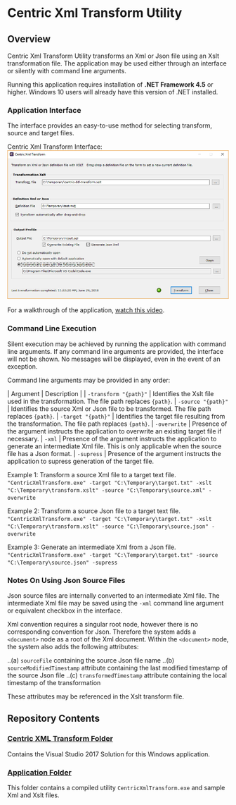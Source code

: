 # Centric Xml Transform Utility
## Overview
Centric Xml Transform Utility transforms an Xml or Json file using an Xslt transformation file. The application may be used either through an interface or silently with command line arguments.

Running this application requires installation of **.NET Framework 4.5** or higher.  Windows 10 users will already have this version of .NET installed.

### Application Interface
The interface provides an easy-to-use method for selecting transform, source and target files.

Centric Xml Transform Interface:
![alt text](https://github.com/centricconsulting/xml-transform-app/blob/master/Application/Files/screenshot.png "Centric Xml Transform Interface")

For a walkthrough of the application, [watch this video](https://youtu.be/qDaesrvaqrM).

### Command Line Execution
Silent execution may be achieved by running the application with command line arguments.  If any command line arguments are provided, the interface will not be shown. No messages will be displayed, even in the event of an exception.

Command line arguments may be provided in any order:

| Argument |  Description |
| `-transform "{path}"` | Identifies the Xslt file used in the transformation.  The file path replaces `{path}`.
| `-source "{path}"` | Identifies the source Xml or Json file to be transformed.  The file path replaces `{path}`.
| `-target "{path}"` | Identifies the target file resulting from the transformation.  The file path replaces `{path}`.
| `-overwrite` | Presence of the argument instructs the application to overwrite an existing target file if necessary.
| `-xml` | Presence of the argument instructs the application to generate an intermediate Xml file.  This is only applicable when the source file has a Json format.
| `-supress` | Presence of the argument instructs the application to supress generation of the target file.

Example 1: Transform a source Xml file to a target text file.
```"CentricXmlTransform.exe" -target "C:\Temporary\target.txt" -xslt "C:\Temporary\transform.xslt" -source "C:\Temporary\source.xml" -overwrite```

Example 2: Transform a source Json file to a target text file.
```"CentricXmlTransform.exe" -target "C:\Temporary\target.txt" -xslt "C:\Temporary\transform.xslt" -source "C:\Temporary\source.json" -overwrite```

Example 3: Generate an intermediate Xml from a Json file.
```"CentricXmlTransform.exe" -target "C:\Temporary\target.txt" -source "C:\Temporary\source.json" -supress```

### Notes On Using Json Source Files
Json source files are internally converted to an intermediate Xml file. The intermediate Xml file may be saved using the `-xml` command line argument or equivalent checkbox in the interface.

Xml convention requires a singular root node, however there is no corresponding convention for Json.  Therefore the system adds a `<document>` node as a root of the Xml document.  Within the `<document>` node, the system also adds the following attributes: 

..(a) `sourceFile` containing the source Json file name
..(b) `sourceModifiedTimestamp` attribute containing the last modified timestamp of the source Json file
..(c) `transformedTimestamp` attribute containing the local timestamp of the transformation

These attributes may be referenced in the Xslt transform file.

## Repository Contents
### [Centric XML Transform Folder](https://github.com/centricconsulting/xml-transform-app/tree/master/Centric%20Xml%20Transform)
Contains the Visual Studio 2017 Solution for this Windows application.

### [Application Folder](https://github.com/centricconsulting/xml-transform-app/tree/master/Application)
This folder contains a compiled utility `CentricXmlTransform.exe` and sample Xml and Xslt files.
